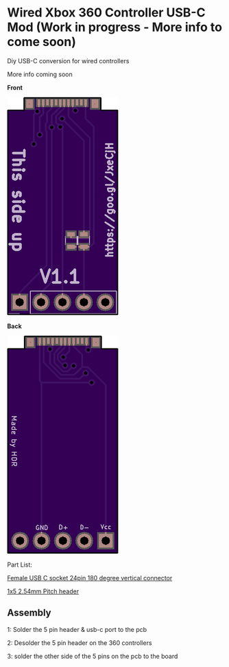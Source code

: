 # Wired Xbox 360 Controller USB-C Mod (Work in progress - More info to come soon)

Diy USB-C conversion for wired controllers

More info coming soon

**Front**

![Front of pcb](board_front.png)


**Back**

![Back of pcb](board_back.png)


Part List:

[Female USB C socket 24pin 180 degree vertical connector]()

[1x5 2.54mm Pitch header]()



## Assembly

1: Solder the 5 pin header & usb-c port to the pcb

2: Desolder the 5 pin header on the 360 controllers

3: solder the other side of the 5 pins on the pcb to the board